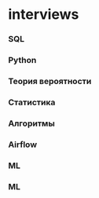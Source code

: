 # interviews


### SQL





### Python






### Теория вероятности






### Статистика






### Алгоритмы



### Airflow



### ML





### ML
